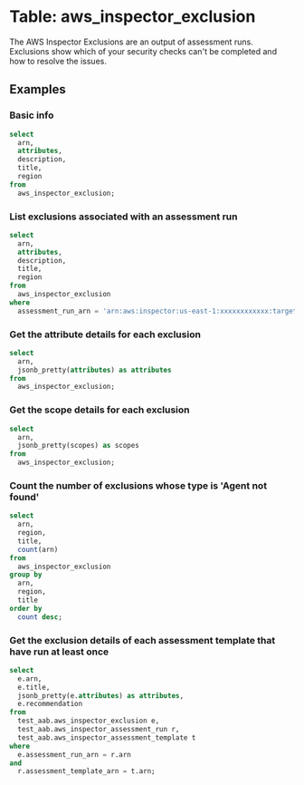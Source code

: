 # Table: aws_inspector_exclusion

The AWS Inspector Exclusions are an output of assessment runs. Exclusions show which of your security checks can't be completed and how to resolve the issues.

## Examples

### Basic info

```sql
select
  arn,
  attributes,
  description,
  title,
  region
from
  aws_inspector_exclusion;
```

### List exclusions associated with an assessment run

```sql
select
  arn,
  attributes,
  description,
  title,
  region
from
  aws_inspector_exclusion
where
  assessment_run_arn = 'arn:aws:inspector:us-east-1:xxxxxxxxxxxx:target/0-ywdTAdRg/template/0-rY1J4B4f/run/0-LRRwpQFz';
```

### Get the attribute details for each exclusion

```sql
select
  arn,
  jsonb_pretty(attributes) as attributes
from
  aws_inspector_exclusion;
```

### Get the scope details for each exclusion

```sql
select
  arn,
  jsonb_pretty(scopes) as scopes
from
  aws_inspector_exclusion;
```

### Count the number of exclusions whose type is 'Agent not found'

```sql
select
  arn,
  region,
  title,
  count(arn)
from
  aws_inspector_exclusion
group by
  arn,
  region,
  title
order by
  count desc;
```

### Get the exclusion details of each assessment template that have run at least once

```sql
select 
  e.arn, 
  e.title, 
  jsonb_pretty(e.attributes) as attributes, 
  e.recommendation 
from 
  test_aab.aws_inspector_exclusion e, 
  test_aab.aws_inspector_assessment_run r, 
  test_aab.aws_inspector_assessment_template t 
where 
  e.assessment_run_arn = r.arn 
and 
  r.assessment_template_arn = t.arn;
```